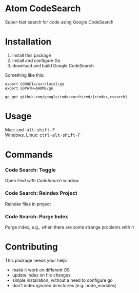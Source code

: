 # Atom CodeSearch

Super-fast search for code using Google CodeSearch

# Installation

1. install this package
2. install and configure Go
3. download and build Google CodeSearch

Something like this:

```
export GOROOT=/usr/local/go
export GOPATH=$HOME/go

go get github.com/google/codesearch/cmd/{cindex,csearch}
```

# Usage

Mac: <kbd>cmd-alt-shift-F</kbd>  
Windows, Linux: <kbd>ctrl-alt-shift-F</kbd>

# Commands

### Code Search: Toggle

Open *Find with CodeSearch* window

### Code Search: Reindex Project

Reindex files in project

### Code Search: Purge Index

Purge index, e.g., when there are some strange problems with it

# Contributing

This package needs your help:
- make it work on different OS
- update index on file changes
- simple installation, without a need to configure go
- don't index ignored directories (e.g. node_modules)
